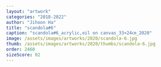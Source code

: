 ```yaml
---
layout: "artwork"
categories: "2018-2022"
author: "Jihoon Ha"
title: "scandola#6"
caption: "scandola#6_acrylic,oil on canvas_33×24㎝_2020"
image: /assets/images/artworks/2020/scandola-6.jpg
thumb: /assets/images/artworks/2020/thumbs/scandola-6.jpg
order: 2460
sizeScore: 02
---
```

